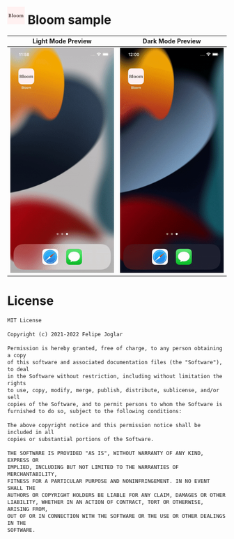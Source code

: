 # <img src="https://raw.githubusercontent.com/felipejoglar/swiftui-challenge/main/Bloom/Bloom/Assets.xcassets/AppIcon.appiconset/iPhone_Spotlight_40_2x.png" width="40" height="40"> Bloom sample

| Light Mode Preview | Dark Mode Preview |
| ----------- | ----------- |
| ![Light Mode Preview](https://raw.githubusercontent.com/felipejoglar/swiftui-challenge/main/Assets/Bloom-iPhone_13-Light.gif) | ![Dark Mode Preview](https://raw.githubusercontent.com/felipejoglar/swiftui-challenge/main/Assets/Bloom-iPhone_13-Dark.gif) |

# License
```
MIT License

Copyright (c) 2021-2022 Felipe Joglar

Permission is hereby granted, free of charge, to any person obtaining a copy
of this software and associated documentation files (the "Software"), to deal
in the Software without restriction, including without limitation the rights
to use, copy, modify, merge, publish, distribute, sublicense, and/or sell
copies of the Software, and to permit persons to whom the Software is
furnished to do so, subject to the following conditions:

The above copyright notice and this permission notice shall be included in all
copies or substantial portions of the Software.

THE SOFTWARE IS PROVIDED "AS IS", WITHOUT WARRANTY OF ANY KIND, EXPRESS OR
IMPLIED, INCLUDING BUT NOT LIMITED TO THE WARRANTIES OF MERCHANTABILITY,
FITNESS FOR A PARTICULAR PURPOSE AND NONINFRINGEMENT. IN NO EVENT SHALL THE
AUTHORS OR COPYRIGHT HOLDERS BE LIABLE FOR ANY CLAIM, DAMAGES OR OTHER
LIABILITY, WHETHER IN AN ACTION OF CONTRACT, TORT OR OTHERWISE, ARISING FROM,
OUT OF OR IN CONNECTION WITH THE SOFTWARE OR THE USE OR OTHER DEALINGS IN THE
SOFTWARE.
```
